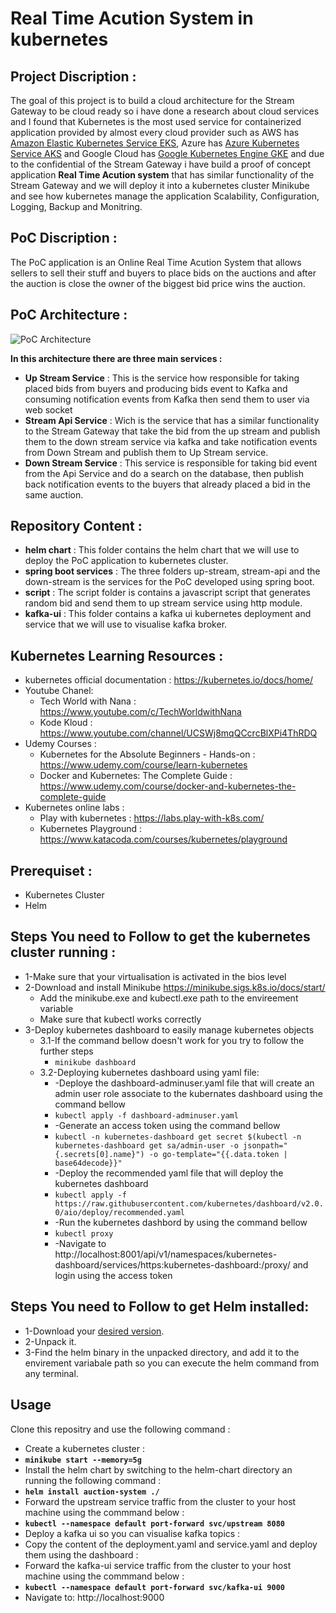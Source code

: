 # Real Time Acution System in kubernetes
## Project Discription :
The goal of this project is to build a cloud architecture for the Stream Gateway to be cloud ready so i have done a research about cloud services and I found that Kubernetes is the most used service for containerized application provided by almost every cloud provider such as AWS has [Amazon Elastic Kubernetes Service EKS](https://aws.amazon.com/eks/), Azure has [Azure Kubernetes Service AKS](https://azure.microsoft.com/en-in/services/kubernetes-service/) and Google Cloud has [Google Kubernetes Engine GKE](https://cloud.google.com/kubernetes-engine) and due to the confidential of the Stream Gateway i have build a proof of concept application **Real Time Acution system** that has similar functionality of the Stream Gateway and we will deploy it into a kubernetes cluster Minikube and see how kubernetes manage the application Scalability, Configuration, Logging, Backup and Monitring.

## PoC Discription :
The PoC application is an Online Real Time Acution System that allows sellers to sell their stuff and buyers to place bids on the auctions and after the auction is close the owner of the biggest bid price wins the auction.
## PoC Architecture :
![PoC Architecture](https://user-images.githubusercontent.com/40581620/115128437-a7fa9600-9fd5-11eb-87c8-a8cb2a08341a.png)

**In this architecture there are three main services :**
* **Up Stream Service** : This is the service how responsible for taking placed bids from buyers and producing bids event to Kafka and consuming notification events from Kafka then send them to user via web socket
* **Stream Api Service** : Wich is the service that has a similar functionality to the Stream Gateway that take the bid from the up stream and publish them to the down stream service via kafka and take notification events from Down Stream and publish them to Up Stream service.
* **Down Stream Service** : This service is responsible for taking bid event from the Api Service and do a search on the database, then publish back notification events to the buyers that already placed a bid in the same auction.
## Repository Content :
* **helm chart** :
This folder contains  the helm chart that we will use to deploy the PoC application to kubernetes cluster.
* **spring boot services** :
The three folders up-stream, stream-api and the down-stream is the services for the PoC developed using spring boot.
* **script** :
The script folder is contains a javascript script that generates random bid and send them to up stream service using http module.
* **kafka-ui** :
This folder contains a kafka ui kubernetes deployment and service that we will use to visualise kafka broker.
## Kubernetes Learning Resources :
* kubernetes official documentation : https://kubernetes.io/docs/home/
* Youtube Chanel:
  * Tech World with Nana : https://www.youtube.com/c/TechWorldwithNana
  * Kode Kloud : https://www.youtube.com/channel/UCSWj8mqQCcrcBlXPi4ThRDQ
* Udemy Courses :
  * Kubernetes for the Absolute Beginners - Hands-on : https://www.udemy.com/course/learn-kubernetes
  * Docker and Kubernetes: The Complete Guide : https://www.udemy.com/course/docker-and-kubernetes-the-complete-guide
* Kubernetes online labs :
  * Play with kubernetes : https://labs.play-with-k8s.com/
  * Kubernetes Playground : https://www.katacoda.com/courses/kubernetes/playground

## Prerequiset :
* Kubernetes Cluster
* Helm
## Steps You need to Follow to get the kubernetes cluster running :
* 1-Make sure that your virtualisation is activated in the bios level
* 2-Download and install Minikube https://minikube.sigs.k8s.io/docs/start/
  * Add the minikube.exe and kubectl.exe path to the envireement variable
  * Make sure that kubectl works correctly
* 3-Deploy kubernetes dashboard to easily manage kubernetes objects
  * 3.1-If the command bellow doesn't work for you try to follow the further steps
    * ```minikube dashboard```
  * 3.2-Deploying kubernetes dashboard using yaml file:
    * -Deploye the dashboard-adminuser.yaml file that will create an admin user role associate to the kubernates dashboard using the command bellow
    * ```kubectl apply -f dashboard-adminuser.yaml```
    * -Generate an access token using the command bellow
    * ```kubectl -n kubernetes-dashboard get secret $(kubectl -n kubernetes-dashboard get sa/admin-user -o jsonpath="{.secrets[0].name}") -o go-template="{{.data.token |    base64decode}}"```
    * -Deploy the recommended yaml file that will deploy the kubernetes dashboard
    * ```kubectl apply -f https://raw.githubusercontent.com/kubernetes/dashboard/v2.0.0/aio/deploy/recommended.yaml```
    * -Run the kubernetes dashbord by using the command bellow
    * ```kubectl proxy```
    * -Navigate to http://localhost:8001/api/v1/namespaces/kubernetes-dashboard/services/https:kubernetes-dashboard:/proxy/ and login using the access token
## Steps You need to Follow to get Helm installed:
* 1-Download your [desired version](https://github.com/helm/helm/releases).
* 2-Unpack it.
* 3-Find the helm binary in the unpacked directory, and add it to the envirement variabale path so you can execute the helm command from any terminal.
## Usage
Clone this repositry and use the following command :
* Create a kubernetes cluster :
* **```minikube start --memory=5g```**
* Install the helm chart by switching to the helm-chart directory an running the following command :
* **```helm install auction-system ./```**
* Forward the upstream service traffic from the cluster to your host machine using the commmand below :
* **```kubectl --namespace default port-forward svc/upstream 8080```**
* Deploy a kafka ui so you can visualise kafka topics :
* Copy the content of the deployment.yaml and service.yaml and deploy them using the dashboard :
* Forward the kafka-ui service traffic from the cluster to your host machine using the commmand below :
* **```kubectl --namespace default port-forward svc/kafka-ui 9000```**
* Navigate to: http://localhost:9000
